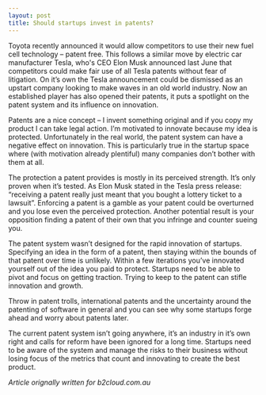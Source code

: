 ```yaml
---
layout: post
title: Should startups invest in patents?
---
```

Toyota recently announced it would allow competitors to use their new fuel cell technology – patent free. This follows a similar move by electric car manufacturer Tesla, who's CEO Elon Musk announced last June that competitors could make fair use of all Tesla patents without fear of litigation. On it’s own the Tesla announcement could be dismissed as an upstart company looking to make waves in an old world industry. Now an established player has also opened their patents, it puts a spotlight on the patent system and its influence on innovation.

Patents are a nice concept – I invent something original and if you copy my product I can take legal action. I’m motivated to innovate because my idea is protected. Unfortunately in the real world, the patent system can have a negative effect on innovation. This is particularly true in the startup space where (with motivation already plentiful) many companies don’t bother with them at all.

The protection a patent provides is mostly in its perceived strength. It’s only proven when it’s tested. As Elon Musk stated in the Tesla press release: “receiving a patent really just meant that you bought a lottery ticket to a lawsuit”. Enforcing a patent is a gamble as your patent could be overturned and you lose even the perceived protection. Another potential result is your opposition finding a patent of their own that you infringe and counter sueing you.

The patent system wasn’t designed for the rapid innovation of startups. Specifying an idea in the form of a patent, then staying within the bounds of that patent over time is unlikely. Within a few iterations you’ve innovated yourself out of the idea you paid to protect. Startups need to be able to pivot and focus on getting traction. Trying to keep to the patent can stifle innovation and growth.

Throw in patent trolls, international patents and the uncertainty around the patenting of software in general and you can see why some startups forge ahead and worry about patents later.

The current patent system isn’t going anywhere, it’s an industry in it’s own right and calls for reform have been ignored for a long time. Startups need to be aware of the system and manage the risks to their business without losing focus of the metrics that count and innovating to create the best product.

*Article orignally written for b2cloud.com.au*
